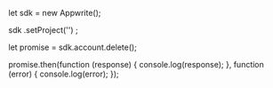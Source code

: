 let sdk = new Appwrite();

sdk
    .setProject('')
;

let promise = sdk.account.delete();

promise.then(function (response) {
    console.log(response);
}, function (error) {
    console.log(error);
});